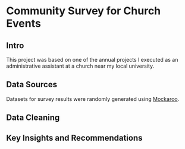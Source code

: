 # Community Survey for Church Events

## Intro

This project was based on one of the annual projects I executed as an administrative assistant at a church near my local university.

## Data Sources

Datasets for survey results were randomly generated using [Mockaroo](https://mockaroo.com/).

## Data Cleaning

## Key Insights and Recommendations
